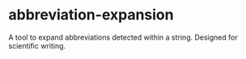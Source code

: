 # abbreviation-expansion
A tool to expand abbreviations detected within a string. Designed for scientific writing.
